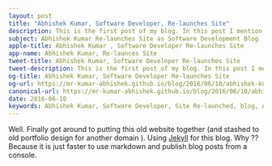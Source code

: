 ```yaml
---
layout: post
title: "Abhishek Kumar, Software Developer, Re-launches Site"
description: This is the first post of my blog. In this post I mention which platforms I am using and why I am using it. Some of the best platforms for blogging.
subject: Abhishek Kumar Re-launches Site as Software Development Blog 
apple-title: Abhishek Kumar , Software Developer Re-launches Site
app-name: Abhishek Kumar, Re-launces Site
tweet-title: Abhishek Kumar, Software Developer Re-launches Site
tweet-description: This is the first post of my blog. In this post I mention which platforms I am using and why I am using it. Some of tthe best platforms for blogging.
og-title: Abhishek Kumar, Software Developer Re-launches Site
og-url: https://mr-kumar-abhishek.github.io/blog/2016/06/10/abhishek-kumar-site-launched/
canonical-url: https://mr-kumar-abhishek.github.io/blog/2016/06/10/abhishek-kumar-site-launched
date: 2016-06-10
keywords: Abhishek Kumar, Software Developer, Site Re-launched, blog, Abhishek, Kumar, Site, website
---
```


Well. Finally got around to putting this old website together (and stashed to old portfolio design for another domain ). Using [Jekyll](http://jekyllrb.com) for this blog. Why ?? Because it is just faster to use markdown and publish blog posts from a console.
